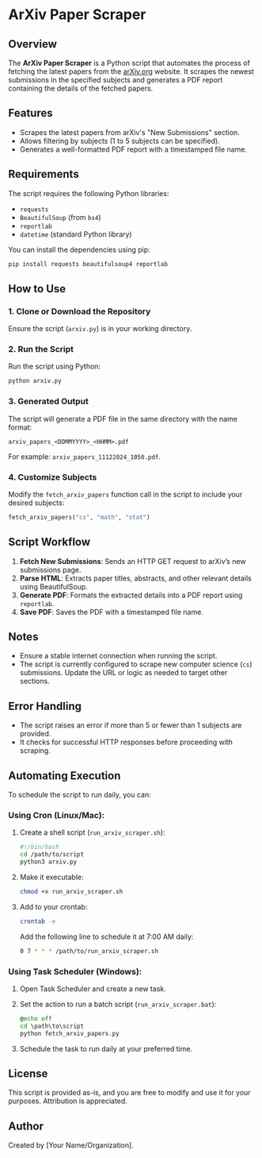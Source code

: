 # ArXiv Paper Scraper

## Overview
The **ArXiv Paper Scraper** is a Python script that automates the process of fetching the latest papers from the [arXiv.org](https://arxiv.org) website. It scrapes the newest submissions in the specified subjects and generates a PDF report containing the details of the fetched papers.

## Features
- Scrapes the latest papers from arXiv's "New Submissions" section.
- Allows filtering by subjects (1 to 5 subjects can be specified).
- Generates a well-formatted PDF report with a timestamped file name.

## Requirements
The script requires the following Python libraries:

- `requests`
- `BeautifulSoup` (from `bs4`)
- `reportlab`
- `datetime` (standard Python library)

You can install the dependencies using pip:

```bash
pip install requests beautifulsoup4 reportlab
```

## How to Use

### 1. Clone or Download the Repository
Ensure the script (`arxiv.py`) is in your working directory.

### 2. Run the Script

Run the script using Python:

```bash
python arxiv.py
```

### 3. Generated Output
The script will generate a PDF file in the same directory with the name format:

```
arxiv_papers_<DDMMYYYY>_<HHMM>.pdf
```
For example: `arxiv_papers_11122024_1050.pdf`.

### 4. Customize Subjects
Modify the `fetch_arxiv_papers` function call in the script to include your desired subjects:

```python
fetch_arxiv_papers("cs", "math", "stat")
```

## Script Workflow
1. **Fetch New Submissions**: Sends an HTTP GET request to arXiv’s new submissions page.
2. **Parse HTML**: Extracts paper titles, abstracts, and other relevant details using BeautifulSoup.
3. **Generate PDF**: Formats the extracted details into a PDF report using `reportlab`.
4. **Save PDF**: Saves the PDF with a timestamped file name.

## Notes
- Ensure a stable internet connection when running the script.
- The script is currently configured to scrape new computer science (`cs`) submissions. Update the URL or logic as needed to target other sections.

## Error Handling
- The script raises an error if more than 5 or fewer than 1 subjects are provided.
- It checks for successful HTTP responses before proceeding with scraping.

## Automating Execution
To schedule the script to run daily, you can:

### Using Cron (Linux/Mac):
1. Create a shell script (`run_arxiv_scraper.sh`):

    ```bash
    #!/bin/bash
    cd /path/to/script
    python3 arxiv.py
    ```

2. Make it executable:

    ```bash
    chmod +x run_arxiv_scraper.sh
    ```

3. Add to your crontab:

    ```bash
    crontab -e
    ```

    Add the following line to schedule it at 7:00 AM daily:

    ```bash
    0 7 * * * /path/to/run_arxiv_scraper.sh
    ```

### Using Task Scheduler (Windows):
1. Open Task Scheduler and create a new task.
2. Set the action to run a batch script (`run_arxiv_scraper.bat`):

    ```bat
    @echo off
    cd \path\to\script
    python fetch_arxiv_papers.py
    ```

3. Schedule the task to run daily at your preferred time.

## License
This script is provided as-is, and you are free to modify and use it for your purposes. Attribution is appreciated.

## Author
Created by [Your Name/Organization].

